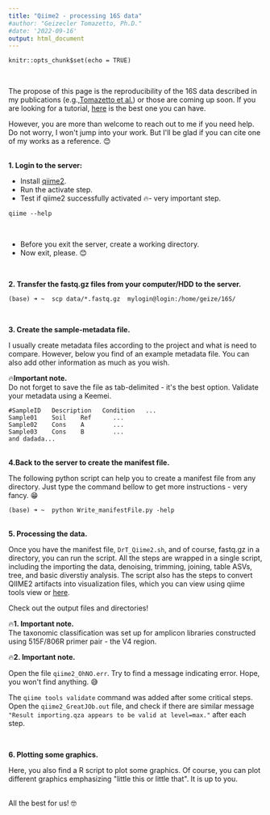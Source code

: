 ```yaml
---
title: "Qiime2 - processing 16S data"
#author: "Geizecler Tomazetto, Ph.D."
#date: '2022-09-16'
output: html_document
---
```


```{r setup, include=FALSE}
knitr::opts_chunk$set(echo = TRUE)
```

<br/>

The propose of this page is the reproducibility of the 16S data described in my publications (e.g.,<a href=" https://journals.asm.org/doi/abs/10.1128/AEM.00199-20">Tomazetto et al.</a>) or those are coming up soon. If you are looking for a tutorial, <a href="<https://docs.qiime2.org/2022.2/tutorials/moving-pictures/"> here</a> is the best one you can have.

However, you are more than welcome to reach out to me if you need help. Do not worry, I won't jump into your work. But I'll be glad if you can cite one of my works as a reference. 😊

<br/> **1. Login to the server:**

-   Install <a href="https://docs.qiime2.org/2022.2/install/native/#install-qiime-2-within-a-conda-environment"> qiime2</a>.
-   Run the activate step.
-   Test if qiime2 successfully activated 🔥- very important step.

``` console
qiime --help
```

<br/>

-   Before you exit the server, create a working directory.
-   Now exit, please. 😊

<br/>

**2. Transfer the fastq.gz files from your computer/HDD to the server.**

``` console
(base) ➜ ~  scp data/*.fastq.gz  mylogin@login:/home/geize/16S/
```

<br/>

**3. Create the sample-metadata file.**

I usually create metadata files according to the project and what is need to compare. However, below you find of an example metadata file. You can also add other information as much as you wish.

<p>

🔥**Important note.**<br> Do not forget to save the file as tab-delimited - it's the best option. Validate your metadata using a Keemei.

``` console
#SampleID   Description   Condition   ...
Sample01    Soil    Ref      ...
Sample02    Cons    A        ...
Sample03    Cons    B        ...
and dadada...
```

<br/> **4.Back to the server to create the manifest file.**

The following python script can help you to create a manifest file from any directory. Just type the command bellow to get more instructions - very fancy. 😁

``` console
(base) ➜ ~  python Write_manifestFile.py -help
```

<br/> **5. Processing the data.**

Once you have the manifest file, `DrT_Qiime2.sh`, and of course, fastq.gz in a directory, you can run the script. All the steps are wrapped in a single script, including the importing the data, denoising, trimming, joining, table ASVs, tree, and basic diverstiy analysis. The script also has the steps to convert QIIME2 artifacts into visualization files, which you can view using qiime tools view or <a href="https://view.qiime2.org">here</a>.

Check out the output files and directories!

<p>

🔥**1. Important note.**<br> The taxonomic classification was set up for amplicon libraries constructed using 515F/806R primer pair - the V4 region.

🔥**2. Important note.**

Open the file `qiime2_OhNO.err`. Try to find a message indicating error. Hope, you won't find anything. 😅

The `qiime tools validate` command was added after some critical steps. Open the `qiime2_GreatJOb.out` file, and check if there are similar message `"Result importing.qza appears to be valid at level=max."` after each step. 

<br/>

**6. Plotting some graphics.**

Here, you also find a R script to plot some graphics. Of course, you can plot different graphics emphasizing "little this or little that". It is up to you.

<br/> All the best for us! 🤓
